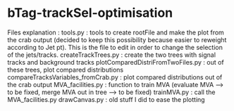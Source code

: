 # bTag-trackSel-optimisation

Files explanation : 
    tools.py : tools to create rootFile and make the plot from the crab output (decided to keep this possibility because easier to reweight according to Jet pt). This is the file to edit in order to change the selection of the jets/tracks. 
    createTrackTrees.py : create the two trees with signal tracks and background tracks
    plotComparedDistriFromTwoFiles.py : out of these trees, plot compared distributions  
    compareTracksVariables_fromCrab.py : plot compared distributions out of the crab output
    MVA_facilities.py : function to train MVA (evaluate MVA --> to be fixed, merge MVA out in tree --> to be fixed)
    trainMVA.py : call the MVA_facilities.py
    drawCanvas.py : old stuff I did to ease the plotting

